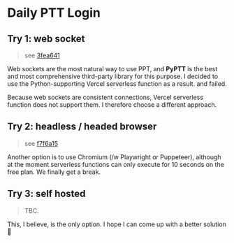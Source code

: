 # Daily PTT Login

## Try 1: web socket

> see [3fea641](https://github.com/maxam2017/daily-ptt-login/commit/3fea6415c1c655c505e245dd5a401a303fb1e957)

Web sockets are the most natural way to use PPT, and **PyPTT** is the best and most comprehensive third-party library for this purpose.
I decided to use the Python-supporting Vercel serverless function as a result. and failed.

Because web sockets are consistent connections, Vercel serverless function does not support them. I therefore choose a different approach.

## Try 2: headless / headed browser

> see [f7f6a15](https://github.com/maxam2017/daily-ptt-login/commit/f7f6a15b692b16ea1f1f5a8719e555c7149f38ef)

Another option is to use Chromium (/w Playwright or Puppeteer), although at the moment serverless functions can only execute for 10 seconds on the free plan. We finally get a break.

## Try 3: self hosted

> TBC.

This, I believe, is the only option. I hope I can come up with a better solution 🌟
